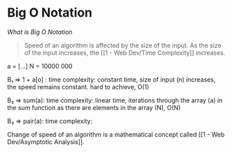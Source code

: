 # Big O Notation

*What is Big O Notation*

> Speed of an algorithm is affected by the size of the input. As the size of the input increases, the [[1 - Web Dev/Time Complexity]] increases.

a = [...]
N = 10000 000

B₁ => 1 + a[o] : time complexity: constant time, size of input (n) increases, the speed remains constant. hard to achieve, O(1)<br />

B₂ => sum(a): time complexity: linear time, iterations through the array (a) in the sum function as there are elements in the array (N), O(N)<br />

B₃ => pair(a): time complexity: 

Change of speed of an algorithm is a mathematical concept called [[1 - Web Dev/Asymptotic Analysis]].